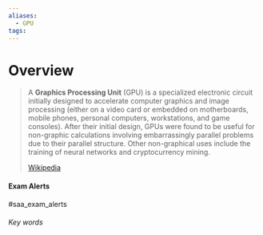 ```yaml
---
aliases:
  - GPU
tags:
---
```

# Overview
> A **Graphics Processing Unit** (GPU) is a specialized electronic circuit initially designed to accelerate computer graphics and image processing (either on a video card or embedded on motherboards, mobile phones, personal computers, workstations, and game consoles). After their initial design, GPUs were found to be useful for non-graphic calculations involving embarrassingly parallel problems due to their parallel structure. Other non-graphical uses include the training of neural networks and cryptocurrency mining.
>
> [Wikipedia](https://en.wikipedia.org/wiki/Graphics%20processing%20unit)





#### Exam Alerts
#saa_exam_alerts


###### Key words
